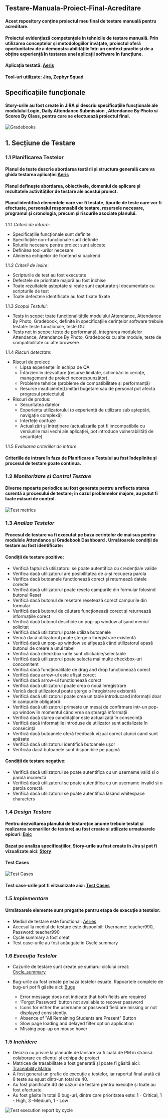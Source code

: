 ## Testare-Manuala-Proiect-Final-Acreditare

#### Acest repository conține proiectul meu final de testare manuală pentru acreditare.
#### Proiectul evidențiază competențele în tehnicile de testare manuală. Prin utilizarea conceptelor și metodologiilor învățate, proiectul oferă oportunitatea de a demonstra abilitățile într-un context practic și de a obține experiență în testarea unei aplicații software în funcțiune.
#### Aplicația testată: [Aeris](https://demo.aeries.net/aeries/Login.aspx?demo=True&user=admin&pwd=admin)
#### Tool-uri utilizate: Jira, Zephyr Squad

## Specificaṭiile funcṭionale
#### Story-urile au fost create în JIRA și descriu specificațiile funcționale ale modulului Login, Daily Attendance Submission , Attendance By Photo si Scores By Class, pentru care se efectuează proiectul final.

![Gradebooks](https://github.com/SabIoana/Testare-Manuala-Proiect-Final-Acreditare/assets/135150327/35dcbe29-d5a2-4396-8960-f80c400aa651)

## 1. Secțiune de Testare
### 1.1 **Planificarea Testelor**
#### Planul de teste descrie abordarea testării și structura generală care va ghida testarea aplicației [Aeris](https://demo.aeries.net/aeries/Login.aspx?demo=True&user=admin&pwd=admin)
#### Planul definește abordarea, obiectivele, domeniul de aplicare și rezultatele activităților de testare ale acestui proiect. 
#### Planul identifică elementele care vor fi testate, tipurile de teste care vor fi efectuate, personalul responsabil de testare, resursele necesare, programul și cronologia, precum și riscurile asociate planului.

1.1.1 *Criterii de intrare*:
  - Specificațiile funcționale sunt definite
  - Specificțiile non-funcționale sunt definite
  - Rolurile necesare pentru proiect sunt alocate
  - Definirea tool-urilor necesare
  - Alinierea echipelor de frontend si backend
   
1.1.2 *Criterii de iesire*:
  - Scripturile de test au fost executate
  - Defectele de prioritate majoră au fost închise
  - Toate rezultatele așteptate și reale sunt capturate și documentate cu scripturile de test
  - Toate defectele identificate au fost fixate fixate

1.1.3 *Scopul Testului*:
  - Tests in scope: toate funcționalitățile modulului Attendance, Attendance By Photo, Gradebook, definite în specificațiile cerințelor software trebuie testate: teste funcționale, teste GUI
  - Tests not in scope: teste de performanță, integrarea modulelor Attendance, Attendance By Photo, Gradebooks cu alte module, teste de compatibilitate cu alte browsere

1.1.4 *Riscuri detectate*:
- Riscuri de proiect:
    - Lipsa experienței în echipa de QA
    - Întârzieri în dezvoltare (resurse limitate, schimbări în cerințe, management de proiect necorespunzător),
    - Probleme tehnice (probleme de compatibilitate și performanṭӑ)
    - Resurse insuficiente(Limitări bugetare sau de personal pot afecta progresul proiectului)
- Riscuri de produs:
    - Securitatea datelor
    - Experiența utilizatorului (o experiență de utilizare sub așteptări, navigație complexă)
    - Interfețe confuze
    - Actualizări și întreținere (actualizarile pot fi imcompatibile cu versiunile mai vechi ale aplicației, pot introduce vulnerabilități de securitate)

1.1.5 *Evaluarea criteriilor de intrare*
#### Criteriile de intrare în faza de Planificare a Testului au fost îndeplinite și procesul de testare poate continua.

### 1.2 *Monitorizare și Control Testare*
#### Diverse rapoarte periodice au fost generate pentru a reflecta starea curentă a procesului de testare; în cazul problemelor majore, au putut fi luate măsuri de control.

![Test metrics](https://github.com/SabIoana/Testare-Manuala-Proiect-Final-Acreditare/assets/135150327/b1c8fc85-3683-46de-b10c-243fac749e7c)

### 1.3 *Analiza Testelor*
#### Procesul de testare va fi executat pe baza cerințelor de mai sus pentru modulele Attendance și Gradebook Dashboard . Următoarele condiții de testare au fost identificate:
#### Condiții de testare pozitive:
  - Verifică faptul că utilizatorul se poate autentifica cu credențiale valide
  - Verifica dacă utilizatorul are posibilitatea de a-și recupera parola
  - Verifica dacă butoanele functionează corect și returnează datele corecte
  - Verifică dacă utilizatorul poate reseta campurile din formular folosind butonul Reset
  - Verifică dacă butonul de resetare resetează corect campurile din formular
  - Verifică dacă butonul de căutare funcționează corect și returnează informațiile corect
  - Verifică dacă butonul deschide un pop-up window afișand meniul solicitat
  - Verifică dacă utilizatorul poate utiliza butoanele
  - Verică dacă utilizatorul poate șterge o înregistrare existentă
  - Verifică dacă un pop-up window se afișează când utilizatorul apasă butonul de creare a unui tabel
  - Verifică dacă checkbox-urile sunt cllickable/selectable
  - Verifică dacă utilizatorul poate selecta mai multe checkbox-uri concomitent
  - Verifică dacă funcționalitate de drag and drop funcționează corect
  - Verifică daca arrow-ul este afișat corect
  - Verifică dacă arrow-ul funcționează corect
  - Verifică dacă utilizatorul poate crea o nouă înregistrare
  - Verică dacă utilizatorul poate șterge o înregistrare existentă
  - Verifică dacă utilizatorul poate crea un table introducand informații doar în campurile obligatorii
  - Verifică dacă utilizatorul primeste un mesaj de confirmare intr-un pop-up window în momentul când vrea sa șteargă informații
  - Verifică dacă starea candidaților este actualizată în consecință
  - Verifică dacă informațiile introduse de utilizator sunt actializate în consecință
  - Verifică dacă butoanele oferă feedback vizual corect atunci cand sunt apăsate
  - Verifică dacă utilizatorul identifică butoanele ușor
  - Verificăa dacă butoanele sunt disponibile pe pagină
    
#### Condiții de testare negative:
  - Verifică dacă utilizatorul se poate autentifica cu un username valid si o parolă incorectă
  - Verifică dacă utilizatorul se poate autentifica cu un username invalid si o parola corectă
  - Verifică dacă utilizatorul se poate autentifica lăsând whitespace characters

    
### 1.4 *Design Testare*
#### Pentru dezvoltarea planului de testare(ce anume trebuie testat și realizarea scenariilor de testare) au fost create si utilizate urmatoarele epicuri: [Epic](https://github.com/SabIoana/Testare-Manuala-Proiect-Final-Acreditare/blob/main/Epic.pdf)
#### Bazat pe analiza specificațiilor, Story-urile au fost create în Jira și pot fi vizualizate aici: [Story](https://github.com/SabIoana/Testare-Manuala-Proiect-Final-Acreditare/blob/main/Story.pdf)
#### Test Cases

![Test Cases](https://github.com/SabIoana/Testare-Manuala-Proiect-Final-Acreditare/assets/135150327/02f4a42a-ccd0-490d-913d-0e4a9d88397f)

#### Test case-urile pot fi vilzualizate aici: [Test Cases](https://github.com/SabIoana/Testare-Manuala-Proiect-Final-Acreditare/blob/main/Zephyr%20Test%20Steps%20%2B%20Executions%20%2B%20Results%20(Jira).pdf)


### 1.5 *Implementare*
#### Următoarele elemente sunt pregatite pentru etapa de execuție a testelor:
- Mediul de testare este funcțional: [Aeries](https://demo.aeries.net/aeries/Login.aspx?demo=True&user=teacher990&pwd=teacher990)
- Accesul la mediul de testare este disponibil: Username: teacher990, Password: teacher990
- Cycle summary a fost creat
- Test case-urile au fost adăugate în Cycle summary


### 1.6 *Execuția Testelor*
- Cazurile de testare sunt create pe sumarul ciclului creat: [Cycle_summary](https://github.com/SabIoana/Testare-Manuala-Proiect-Final-Acreditare/blob/main/Zephyr%20Test%20Steps%20%2B%20Executions%20%2B%20Results%20(Jira).pdf)  

- Bug-urile au fost create pe baza testelor eșuate. Rapoartele complete de bug-uri pot fi găsite aici: [Bugs](https://github.com/SabIoana/Testare-Manuala-Proiect-Final-Acreditare/blob/main/Bugs.pdf)
    - Error message does not indicate that both fields are required
    - ‘Forgot Password’ button not available to recover password
    - Icons for either the username or password field are missing or not displayed consistently.
    - Absence of "All Remaining Students are Present" Button
    - Slow page loading and delayed filter option application
    - Missing pop-up on mouse hover


### 1.5 *Inchidere*
- Decizia cu privire la planurile de lansare va fi luată de PM în strânsă colaborare cu clientul și echipa de proiect
- Matricea de trasabilitate a fost generată și poate fi găsită aici: [Traceability Matrix](https://github.com/SabIoana/Testare-Manuala-Proiect-Final-Acreditare/blob/main/Traceability%20Matrix.xlsx)
- A fost generat un grafic de execuție a testelor, iar raportul final arată că 6 teste au eșuat dintr-un total de 40.
- Au fost planificate 40 de cazuri de testare pentru execuție și toate au fost efectuate.
- Au fost găsite în total 6 bug-uri, dintre care prioritatea este: 1 - Critical, 1 - High, 3 -Medium, 1 - Low

![Test execution report by cycle](https://github.com/SabIoana/Testare-Manuala-Proiect-Final-Acreditare/assets/135150327/8f4a3ab9-4bdd-4d60-a11c-7f55ad22566c)




